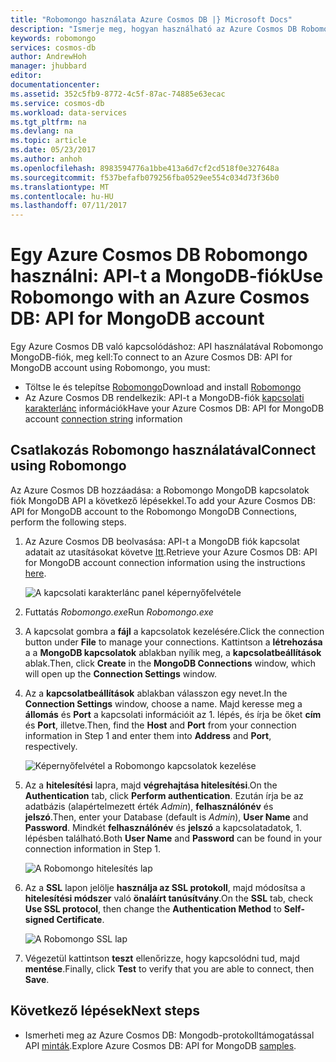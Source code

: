 ```yaml
---
title: "Robomongo használata Azure Cosmos DB |} Microsoft Docs"
description: "Ismerje meg, hogyan használható az Azure Cosmos DB Robomongo: API-t a MongoDB-fiók"
keywords: robomongo
services: cosmos-db
author: AndrewHoh
manager: jhubbard
editor: 
documentationcenter: 
ms.assetid: 352c5fb9-8772-4c5f-87ac-74885e63ecac
ms.service: cosmos-db
ms.workload: data-services
ms.tgt_pltfrm: na
ms.devlang: na
ms.topic: article
ms.date: 05/23/2017
ms.author: anhoh
ms.openlocfilehash: 8983594776a1bbe413a6d7cf2cd518f0e327648a
ms.sourcegitcommit: f537befafb079256fba0529ee554c034d73f36b0
ms.translationtype: MT
ms.contentlocale: hu-HU
ms.lasthandoff: 07/11/2017
---
```

# <a name="use-robomongo-with-an-azure-cosmos-db-api-for-mongodb-account"></a><span data-ttu-id="c3bf4-104">Egy Azure Cosmos DB Robomongo használni: API-t a MongoDB-fiók</span><span class="sxs-lookup"><span data-stu-id="c3bf4-104">Use Robomongo with an Azure Cosmos DB: API for MongoDB account</span></span>
<span data-ttu-id="c3bf4-105">Egy Azure Cosmos DB való kapcsolódáshoz: API használatával Robomongo MongoDB-fiók, meg kell:</span><span class="sxs-lookup"><span data-stu-id="c3bf4-105">To connect to an Azure Cosmos DB: API for MongoDB account using Robomongo, you must:</span></span>

* <span data-ttu-id="c3bf4-106">Töltse le és telepítse [Robomongo](https://robomongo.org/)</span><span class="sxs-lookup"><span data-stu-id="c3bf4-106">Download and install [Robomongo](https://robomongo.org/)</span></span>
* <span data-ttu-id="c3bf4-107">Az Azure Cosmos DB rendelkezik: API-t a MongoDB-fiók [kapcsolati karakterlánc](connect-mongodb-account.md) információk</span><span class="sxs-lookup"><span data-stu-id="c3bf4-107">Have your Azure Cosmos DB: API for MongoDB account [connection string](connect-mongodb-account.md) information</span></span>

## <a name="connect-using-robomongo"></a><span data-ttu-id="c3bf4-108">Csatlakozás Robomongo használatával</span><span class="sxs-lookup"><span data-stu-id="c3bf4-108">Connect using Robomongo</span></span>
<span data-ttu-id="c3bf4-109">Az Azure Cosmos DB hozzáadása: a Robomongo MongoDB kapcsolatok fiók MongoDB API a következő lépésekkel.</span><span class="sxs-lookup"><span data-stu-id="c3bf4-109">To add your Azure Cosmos DB: API for MongoDB account to the Robomongo MongoDB Connections, perform the following steps.</span></span>

1. <span data-ttu-id="c3bf4-110">Az Azure Cosmos DB beolvasása: API-t a MongoDB fiók kapcsolat adatait az utasításokat követve [Itt](connect-mongodb-account.md).</span><span class="sxs-lookup"><span data-stu-id="c3bf4-110">Retrieve your Azure Cosmos DB: API for MongoDB account connection information using the instructions [here](connect-mongodb-account.md).</span></span>

    ![A kapcsolati karakterlánc panel képernyőfelvétele](./media/mongodb-robomongo/connectionstringblade.png)
2. <span data-ttu-id="c3bf4-112">Futtatás *Robomongo.exe*</span><span class="sxs-lookup"><span data-stu-id="c3bf4-112">Run *Robomongo.exe*</span></span>

3. <span data-ttu-id="c3bf4-113">A kapcsolat gombra a **fájl** a kapcsolatok kezelésére.</span><span class="sxs-lookup"><span data-stu-id="c3bf4-113">Click the connection button under **File** to manage your connections.</span></span> <span data-ttu-id="c3bf4-114">Kattintson a **létrehozása** a a **MongoDB kapcsolatok** ablakban nyílik meg, a **kapcsolatbeállítások** ablak.</span><span class="sxs-lookup"><span data-stu-id="c3bf4-114">Then, click **Create** in the **MongoDB Connections** window, which will open up the **Connection Settings** window.</span></span>

4. <span data-ttu-id="c3bf4-115">Az a **kapcsolatbeállítások** ablakban válasszon egy nevet.</span><span class="sxs-lookup"><span data-stu-id="c3bf4-115">In the **Connection Settings** window, choose a name.</span></span> <span data-ttu-id="c3bf4-116">Majd keresse meg a **állomás** és **Port** a kapcsolati információit az 1. lépés, és írja be őket **cím** és **Port**, illetve.</span><span class="sxs-lookup"><span data-stu-id="c3bf4-116">Then, find the **Host** and **Port** from your connection information in Step 1 and enter them into **Address** and **Port**, respectively.</span></span>

    ![Képernyőfelvétel a Robomongo kapcsolatok kezelése](./media/mongodb-robomongo/manageconnections.png)
5. <span data-ttu-id="c3bf4-118">Az a **hitelesítési** lapra, majd **végrehajtása hitelesítési**.</span><span class="sxs-lookup"><span data-stu-id="c3bf4-118">On the **Authentication** tab, click **Perform authentication**.</span></span> <span data-ttu-id="c3bf4-119">Ezután írja be az adatbázis (alapértelmezett érték *Admin*), **felhasználónév** és **jelszó**.</span><span class="sxs-lookup"><span data-stu-id="c3bf4-119">Then, enter your Database (default is *Admin*), **User Name** and **Password**.</span></span>
<span data-ttu-id="c3bf4-120">Mindkét **felhasználónév** és **jelszó** a kapcsolatadatok, 1. lépésben található.</span><span class="sxs-lookup"><span data-stu-id="c3bf4-120">Both **User Name** and **Password** can be found in your connection information in Step 1.</span></span>

    ![A Robomongo hitelesítés lap](./media/mongodb-robomongo/authentication.png)
6. <span data-ttu-id="c3bf4-122">Az a **SSL** lapon jelölje **használja az SSL protokoll**, majd módosítsa a **hitelesítési módszer** való **önaláírt tanúsítvány**.</span><span class="sxs-lookup"><span data-stu-id="c3bf4-122">On the **SSL** tab, check **Use SSL protocol**, then change the **Authentication Method** to **Self-signed Certificate**.</span></span>

    ![A Robomongo SSL lap](./media/mongodb-robomongo/SSL.png)
7. <span data-ttu-id="c3bf4-124">Végezetül kattintson **teszt** ellenőrizze, hogy kapcsolódni tud, majd **mentése**.</span><span class="sxs-lookup"><span data-stu-id="c3bf4-124">Finally, click **Test** to verify that you are able to connect, then **Save**.</span></span>

## <a name="next-steps"></a><span data-ttu-id="c3bf4-125">Következő lépések</span><span class="sxs-lookup"><span data-stu-id="c3bf4-125">Next steps</span></span>
* <span data-ttu-id="c3bf4-126">Ismerheti meg az Azure Cosmos DB: Mongodb-protokolltámogatással API [minták](mongodb-samples.md).</span><span class="sxs-lookup"><span data-stu-id="c3bf4-126">Explore Azure Cosmos DB: API for MongoDB [samples](mongodb-samples.md).</span></span>
